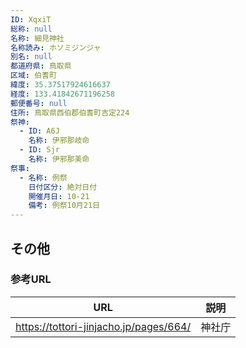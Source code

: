 ```yaml
---
ID: XqxiT
総称: null
名称: 細見神社
名称読み: ホソミジンジャ
別名: null
都道府県: 鳥取県
区域: 伯耆町
緯度: 35.37517924616637
経度: 133.41842671196258
郵便番号: null
住所: 鳥取県西伯郡伯耆町吉定224
祭神:
  - ID: A6J
    名称: 伊邪那岐命
  - ID: Sjr
    名称: 伊邪那美命
祭事:
  - 名称: 例祭
    日付区分: 絶対日付
    開催月日: 10-21
    備考: 例祭10月21日
---
```


## その他

### 参考URL

| URL                                    | 説明   |
| -------------------------------------- | ------ |
| https://tottori-jinjacho.jp/pages/664/ | 神社庁 |
